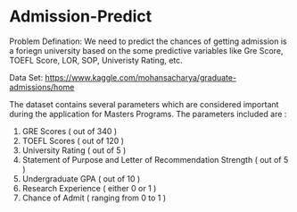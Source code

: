 # Admission-Predict

Problem Defination: We need to predict the chances of getting admission is a foriegn university based on the some predictive variables like Gre Score, TOEFL Score, LOR, SOP, Univeristy Rating, etc.

Data Set: https://www.kaggle.com/mohansacharya/graduate-admissions/home

The dataset contains several parameters which are considered important during the application for Masters Programs. The parameters included are :

1. GRE Scores ( out of 340 )
2. TOEFL Scores ( out of 120 )
3. University Rating ( out of 5 )
4. Statement of Purpose and Letter of Recommendation Strength ( out of 5 )
5. Undergraduate GPA ( out of 10 )
6. Research Experience ( either 0 or 1 )
7. Chance of Admit ( ranging from 0 to 1 )
